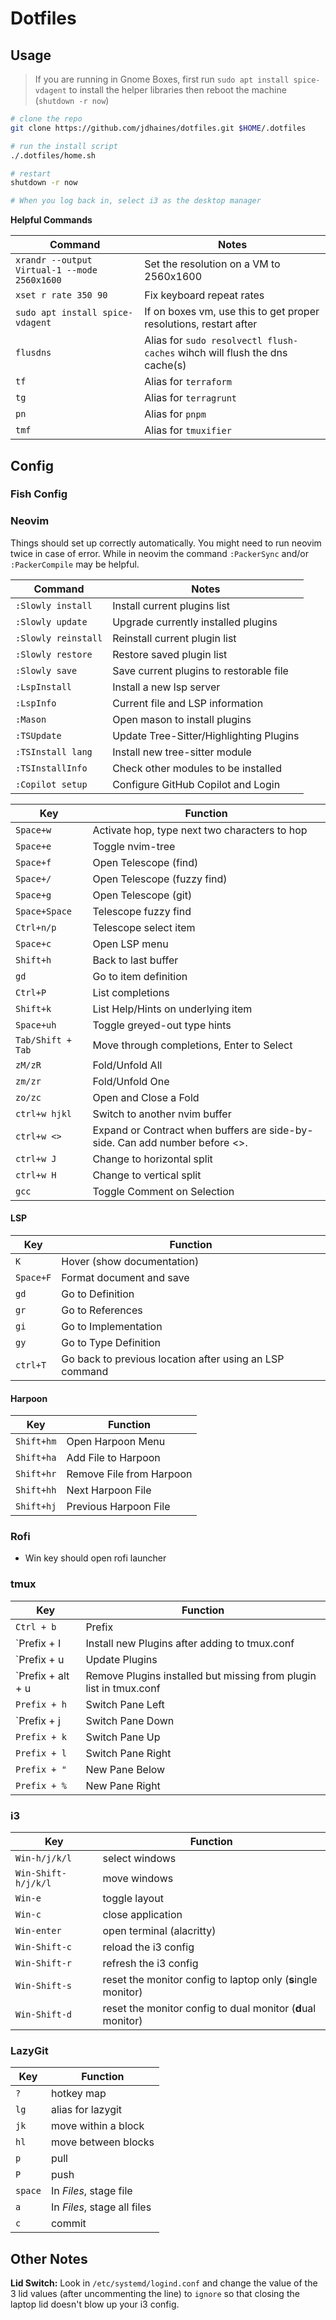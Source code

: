 # Dotfiles

## Usage

> If you are running in Gnome Boxes, first run `sudo apt install spice-vdagent` to install the helper libraries then reboot the machine (`shutdown -r now`)

```bash
# clone the repo
git clone https://github.com/jdhaines/dotfiles.git $HOME/.dotfiles

# run the install script
./.dotfiles/home.sh

# restart
shutdown -r now

# When you log back in, select i3 as the desktop manager
```

**Helpful Commands**

| Command                                      | Notes                                                                      |
| -------------------------------------------- | -------------------------------------------------------------------------- |
| `xrandr --output Virtual-1 --mode 2560x1600` | Set the resolution on a VM to 2560x1600                                    |
| `xset r rate 350 90`                         | Fix keyboard repeat rates                                                  |
| `sudo apt install spice-vdagent`             | If on boxes vm, use this to get proper resolutions, restart after          |
| `flusdns`                                    | Alias for `sudo resolvectl flush-caches` wihch will flush the dns cache(s) |
| `tf`                                         | Alias for `terraform`                                                      |
| `tg`                                         | Alias for `terragrunt`                                                     |
| `pn`                                         | Alias for `pnpm`                                                           |
| `tmf`                                        | Alias for `tmuxifier`                                                      |

## Config

### Fish Config

### Neovim

Things should set up correctly automatically. You might need to run neovim twice in case of error. While in neovim the command `:PackerSync` and/or `:PackerCompile` may be helpful.

| Command             | Notes                                   |
| ------------------- | --------------------------------------- |
| `:Slowly install`   | Install current plugins list            |
| `:Slowly update`    | Upgrade currently installed plugins     |
| `:Slowly reinstall` | Reinstall current plugin list           |
| `:Slowly restore`   | Restore saved plugin list               |
| `:Slowly save`      | Save current plugins to restorable file |
| `:LspInstall`       | Install a new lsp server                |
| `:LspInfo`          | Current file and LSP information        |
| `:Mason`            | Open mason to install plugins           |
| `:TSUpdate`         | Update Tree-Sitter/Highlighting Plugins |
| `:TSInstall lang`   | Install new tree-sitter module          |
| `:TSInstallInfo`    | Check other modules to be installed     |
| `:Copilot setup`    | Configure GitHub Copilot and Login      |

| Key               | Function                                                                    |
| ----------------- | --------------------------------------------------------------------------- |
| `Space+w`         | Activate hop, type next two characters to hop                               |
| `Space+e`         | Toggle nvim-tree                                                            |
| `Space+f`         | Open Telescope (find)                                                       |
| `Space+/`         | Open Telescope (fuzzy find)                                                 |
| `Space+g`         | Open Telescope (git)                                                        |
| `Space+Space`     | Telescope fuzzy find                                                        |
| `Ctrl+n/p`        | Telescope select item                                                       |
| `Space+c`         | Open LSP menu                                                               |
| `Shift+h`         | Back to last buffer                                                         |
| `gd`              | Go to item definition                                                       |
| `Ctrl+P`          | List completions                                                            |
| `Shift+k`         | List Help/Hints on underlying item                                          |
| `Space+uh`        | Toggle greyed-out type hints                                                |
| `Tab/Shift + Tab` | Move through completions, Enter to Select                                   |
| `zM/zR`           | Fold/Unfold All                                                             |
| `zm/zr`           | Fold/Unfold One                                                             |
| `zo/zc`           | Open and Close a Fold                                                       |
| `ctrl+w hjkl`     | Switch to another nvim buffer                                               |
| `ctrl+w <>`       | Expand or Contract when buffers are side-by-side. Can add number before <>. |
| `ctrl+w J`        | Change to horizontal split                                                  |
| `ctrl+w H`        | Change to vertical split                                                    |
| `gcc`             | Toggle Comment on Selection                                                 |

#### LSP

| Key       | Function                                                |
| --------- | ------------------------------------------------------- |
| `K`       | Hover (show documentation)                              |
| `Space+F` | Format document and save                                |
| `gd`      | Go to Definition                                        |
| `gr`      | Go to References                                        |
| `gi`      | Go to Implementation                                    |
| `gy`      | Go to Type Definition                                   |
| `ctrl+T`  | Go back to previous location after using an LSP command |

#### Harpoon

| Key        | Function                 |
| ---------- | ------------------------ |
| `Shift+hm` | Open Harpoon Menu        |
| `Shift+ha` | Add File to Harpoon      |
| `Shift+hr` | Remove File from Harpoon |
| `Shift+hh` | Next Harpoon File        |
| `Shift+hj` | Previous Harpoon File    |

### Rofi

- Win key should open rofi launcher

### tmux

| Key               | Function                                                           |
| ----------------- | ------------------------------------------------------------------ |
| `Ctrl + b`        | Prefix                                                             |
| `Prefix + I       | Install new Plugins after adding to tmux.conf                      |
| `Prefix + u       | Update Plugins                                                     |
| `Prefix + alt + u | Remove Plugins installed but missing from plugin list in tmux.conf |
| `Prefix + h`      | Switch Pane Left                                                   |
| `Prefix + j       | Switch Pane Down                                                   |
| `Prefix + k`      | Switch Pane Up                                                     |
| `Prefix + l`      | Switch Pane Right                                                  |
| `Prefix + "`      | New Pane Below                                                     |
| `Prefix + %`      | New Pane Right                                                     |

### i3

| Key                 | Function                                                     |
| ------------------- | ------------------------------------------------------------ |
| `Win-h/j/k/l`       | select windows                                               |
| `Win-Shift-h/j/k/l` | move windows                                                 |
| `Win-e`             | toggle layout                                                |
| `Win-c`             | close application                                            |
| `Win-enter`         | open terminal (alacritty)                                    |
| `Win-Shift-c`       | reload the i3 config                                         |
| `Win-Shift-r`       | refresh the i3 config                                        |
| `Win-Shift-s`       | reset the monitor config to laptop only (**s**ingle monitor) |
| `Win-Shift-d`       | reset the monitor config to dual monitor (**d**ual monitor)  |

### LazyGit

| Key     | Function                    |
| ------- | --------------------------- |
| `?`     | hotkey map                  |
| `lg`    | alias for lazygit           |
| `jk`    | move within a block         |
| `hl`    | move between blocks         |
| `p`     | pull                        |
| `P`     | push                        |
| `space` | In _Files_, stage file      |
| `a`     | In _Files_, stage all files |
| `c`     | commit                      |

## Other Notes

**Lid Switch:** Look in `/etc/systemd/logind.conf` and change the value of the 3 lid values (after uncommenting the line) to `ignore` so that closing the laptop lid doesn't blow up your i3 config.
